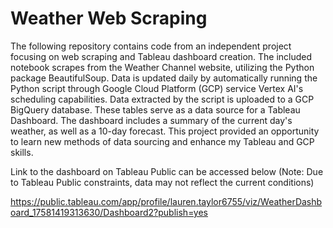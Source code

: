 # Weather Web Scraping

The following repository contains code from an independent project focusing on web scraping and Tableau dashboard creation. The included notebook scrapes from the Weather Channel website, utilizing the Python package BeautifulSoup. Data is updated daily by automatically running the Python script through Google Cloud Platform (GCP) service Vertex AI's scheduling capabilities. Data extracted by the script is uploaded to a GCP BigQuery database. These tables serve as a data source for a Tableau Dashboard. The dashboard includes a summary of the current day's weather, as well as a 10-day forecast. This project provided an opportunity to learn new methods of data sourcing and enhance my Tableau and GCP skills.


Link to the dashboard on Tableau Public can be accessed below (Note: Due to Tableau Public constraints, data may not reflect the current conditions)

https://public.tableau.com/app/profile/lauren.taylor6755/viz/WeatherDashboard_17581419313630/Dashboard2?publish=yes

